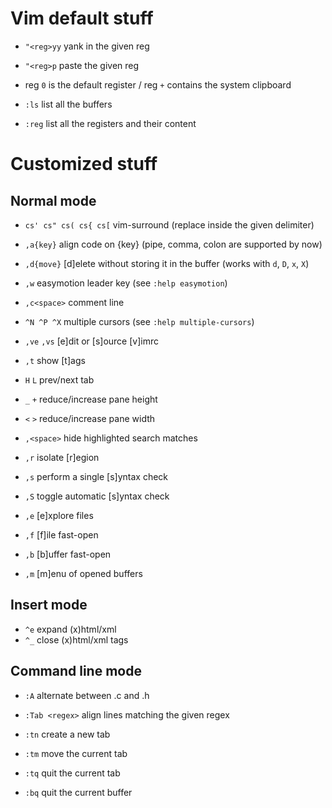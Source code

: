 # Vim default stuff

- `"<reg>yy` yank in the given reg
- `"<reg>p` paste the given reg
- reg `0` is the default register / reg `+` contains the system clipboard

- `:ls` list all the buffers
- `:reg` list all the registers and their content


# Customized stuff

## Normal mode

- `cs' cs" cs( cs{ cs[` vim-surround (replace inside the given delimiter)
- `,a{key}` align code on {key} (pipe, comma, colon are supported by now)
- `,d{move}` [d]elete without storing it in the buffer (works with `d`, `D`, `x`, `X`)
- `,w` easymotion leader key (see `:help easymotion`)
- `,c<space>` comment line
- `^N ^P ^X` multiple cursors (see `:help multiple-cursors`)

- `,ve` `,vs` [e]dit or [s]ource [v]imrc
- `,t` show [t]ags
- `H` `L` prev/next tab
- `_` `+` reduce/increase pane height
- `<` `>` reduce/increase pane width
- `,<space>` hide highlighted search matches
- `,r` isolate [r]egion

- `,s` perform a single [s]yntax check
- `,S` toggle automatic [s]yntax check

- `,e` [e]xplore files
- `,f` [f]ile fast-open

- `,b` [b]uffer fast-open
- `,m` [m]enu of opened buffers

## Insert mode

- `^e` expand (x)html/xml
- `^_` close (x)html/xml tags

## Command line mode

- `:A` alternate between .c and .h

- `:Tab <regex>` align lines matching the given regex

- `:tn` create a new tab
- `:tm` move the current tab
- `:tq` quit the current tab
- `:bq` quit the current buffer
